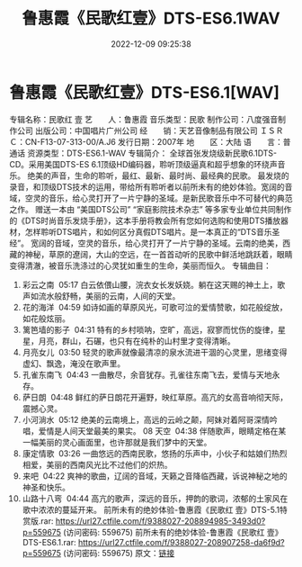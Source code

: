﻿---
title: 鲁惠霞《民歌红壹》DTS-ES6.1WAV
date: 2022-12-09 09:25:38
categories: 原版DTS
tags: 华语中文
---
# 鲁惠霞《民歌红壹》DTS-ES6.1[WAV]

专辑名称：民歌红 壹
艺　　人：鲁惠霞
音乐类型：民歌
制作公司：八度强音制作公司
出版公司：中国唱片广州公司
经　　销：天艺音像制品有限公司
ＩＳＲＣ：CN-F13-07-313-00/A.J6
发行日期：2007年
地　　区：大陆
语　　言：普通话
资源类型：DTS-ES6.1-WAV
专辑简介：
全球首张发烧级新民歌6.1DTS-CD。采用美国DTS-ES
6.1顶级HD编码器，聆听顶级逼真和超乎想象的环绕声音乐。
绝美的声音，生命的聆听，最红、最新、最时尚、最经典的民歌。
最发烧的录音，和顶级DTS技术的运用，带给所有聆听者以前所未有的绝妙体验。宽阔的音域，空灵的音乐，给心灵打开了一片宁静的圣域。是新民歌音乐中不可替代的典范之作。
赠送一本由 “美国DTS公司” “家庭影院技术杂志”
等多家专业单位共同制作的《DTS时尚音乐发烧手册》，这本手册将教会所有您如何选购和使用DTS播放器材，怎样聆听DTS唱片，和如何区分真假DTS唱片。是一本真正的“DTS音乐圣经”。
宽阔的音域，空灵的音乐，给心灵打开了一片宁静的圣域。云南的绝美，西藏的神秘，草原的遼阔，大山的空远，在一首首动听的民歌中鲜活地跳跃着，眼睛变得清澈，被音乐洗涤过的心灵犹如重生的生命，美丽而恒久。
专辑曲目：
01. 彩云之南  05:17
白云依偎山腰，浣衣女长发妖娆。躺在这天赐的神土上，歌声如流水般舒畅，美丽的云南，人间的天堂。
02. 花的海洋  04:59
如诗如画的草原风光，可歌可泣的爱情赞歌，如花般绽放，如花般炫丽。
03. 篱笆墙的影子  04:31
特有的乡村唢呐，空旷，高远，寂寥而忧伤的旋律，星星，月亮，群山，石碾，也只有在纯朴的山村里才变得清晰。
04. 月亮女儿  03:50
轻灵的歌声就像最清凉的泉水流进干涸的心灵里，思绪变得虚幻、飘逸，淹没在歌声里。
05. 孔雀东南飞  04:43
一曲散尽，余音犹存。孔雀往东南飞去，爱情与天地永存。
06. 萨日朗  04:48
鲜红的萨日朗花开遍野，映红草原。高亢的女高音响彻天际，震撼心灵。
07. 小河淌水  05:12
绝美的云南境上，高远的云岭之颠，阿妹对着阿哥深情吟唱，爱情是人间天堂最美的果实。
08 天空  04:38
伴随歌声，眼睛定格在某一幅美丽的灵心画面里，也许那就是我们梦中的天堂。
09. 康定情歌  03:26
一曲悠远的西南民歌，悠扬的乐声中，小伙子和姑娘们热烈相爱，美丽的西南风光比不过他们的炽热。
10. 来吧  04:22
爽神的歌曲，辽阔的音域，天籁之音降临西藏，诉说神秘之地的神圣和快乐。
11. 山路十八弯  04:44
高亢的歌声，深远的音乐，押韵的歌词，浓郁的土家风在歌中浓浓的蔓延开来。
前所未有的绝妙体验-鲁惠霞《民歌红 壹》DTS-5.1特赏版.rar: https://url27.ctfile.com/f/9388027-208894985-3493d0?p=559675
(访问密码: 559675)
前所未有的绝妙体验-鲁惠霞《民歌红 壹》DTS-ES6.1.rar: https://url27.ctfile.com/f/9388027-208907258-da6f9d?p=559675
(访问密码: 559675)
原文：[链接](https://blog.sina.com.cn/s/blog_1647c7e76010310ik.html)